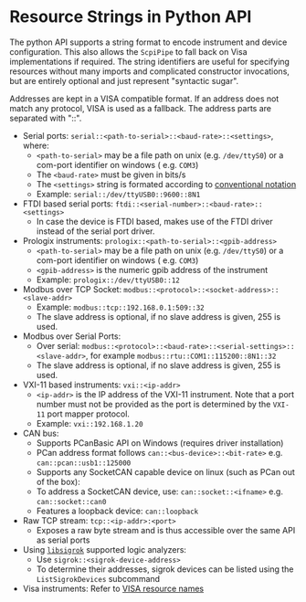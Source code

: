 # Resource Strings in Python API

The python API supports a string format to encode instrument and device configuration. This also allows the `ScpiPipe` to fall back on Visa implementations if required. The string identifiers are useful for specifying resources without many imports and complicated constructor invocations, but are entirely optional and just represent "syntactic sugar".

Addresses are kept in a VISA compatible format. If an address does not match any protocol, VISA is used as a fallback.
The address parts are separated with "::".

* Serial ports: `serial::<path-to-serial>::<baud-rate>::<settings>`, where:
  * `<path-to-serial>` may be a file path on unix (e.g. `/dev/ttyS0`) or a com-port identifier on windows (
      e.g. `COM3`)
  * The `<baud-rate>` must be given in bits/s
  * The `<settings>` string is formated according
      to [conventional notation](https://en.wikipedia.org/wiki/Serial_port#Conventional_notation)
  * Example: `serial::/dev/ttyUSB0::9600::8N1`
* FTDI based serial ports: `ftdi::<serial-number>::<baud-rate>::<settings>`
  * In case the device is FTDI based, makes use of the FTDI driver instead of the serial port driver.
* Prologix instruments: `prologix::<path-to-serial>::<gpib-address>`
  * `<path-to-serial>` may be a file path on unix (e.g. `/dev/ttyS0`) or a com-port identifier on windows (
      e.g. `COM3`)
  * `<gpib-address>` is the numeric gpib address of the instrument
  * Example: `prologix::/dev/ttyUSB0::12`
* Modbus over TCP Socket: `modbus::<protocol>::<socket-address>::<slave-addr>`
  * Example: `modbus::tcp::192.168.0.1:509::32`
  * The slave address is optional, if no slave address is given, 255 is used.
* Modbus over Serial Ports:
  * Over serial: `modbus::<protocol>::<baud-rate>::<serial-settings>::<slave-addr>`, for example
      `modbus::rtu::COM1::115200::8N1::32`
  * The slave address is optional, if no slave address is given, 255 is used.
* VXI-11 based instruments: `vxi::<ip-addr>`
  * `<ip-addr>` is the IP address of the VXI-11 instrument. Note that a port number must not be provided as the port is determined by the `VXI-11` port mapper protocol.
  * Example: `vxi::192.168.1.20`
* CAN bus:
  * Supports PCanBasic API on Windows (requires driver installation)
  * PCan address format follows `can::<bus-device>::<bit-rate>` e.g. `can::pcan::usb1::125000`
  * Supports any SocketCAN capable device on linux (such as PCan out of the box):
  * To address a SocketCAN device, use: `can::socket::<ifname>` e.g. `can::socket::can0`
  * Features a loopback device: `can::loopback`
* Raw TCP stream: `tcp::<ip-addr>:<port>`
  * Exposes a raw byte stream and is thus accessible over the same API as serial ports
* Using [`libsigrok`](https://sigrok.org/wiki/Libsigrok) supported logic analyzers:
  * Use `sigrok::<sigrok-device-address>`
  * To determine their addresses, sigrok devices can be listed using the `ListSigrokDevices` subcommand
* Visa instruments: Refer to [VISA resource names](https://pyvisa.readthedocs.io/en/1.8/names.html)
